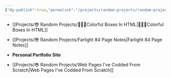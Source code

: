 ```yaml
---
{"dg-publish":true,"permalink":"/projects/random-projects/random-projects/","noteIcon":"1"}
---
```



- [[Projects/😎 Random Projects/👩🏻‍💻Colorful Boxes In HTML\|👩🏻‍💻Colorful Boxes In HTML]]
- [[Projects/😎 Random Projects/Farlight 84 Page Notes\|Farlight 84 Page Notes]]
- **Personal Portfolio Site**

- [[Projects/😎 Random Projects/Web Pages I've Codded From Scratch\|Web Pages I've Codded From Scratch]]

